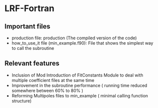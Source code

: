 # LRF-Fortran

## Important files
* production file:     production (The compiled version of the code)
* how_to_use_it file (min_example.f90):  File that shows the simplest way to call the subroutine

## Relevant features
* Inclusion of Mod Introduction of FitConstants Module to deal with multiple coefficient files at the same time
* Improvement in the subroutine performance ( running time reduced somewhere between 60% to 80% )
* Reforming Multipoles files to min_example ( minimal calling function structure)
 
